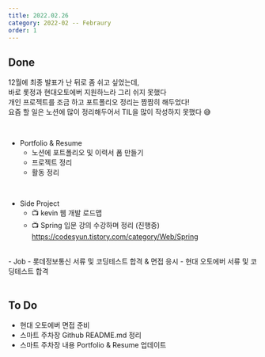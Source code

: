 ```yaml
---
title: 2022.02.26
category: 2022-02 -- Febraury
order: 1
---
```




## Done

12월에 최종 발표가 난 뒤로 좀 쉬고 싶었는데,
<br>
바로 롯정과 현대오토에버 지원하느라 그리 쉬지 못했다
<br>
개인 프로젝트를 조금 하고 포트폴리오 정리는 짬짬히 해두었다!
<br>
요즘 할 일은 노션에 많이 정리해두어서 TIL을 많이 작성하지 못했다 😅

<br>

- Portfolio & Resume
  - 노션에 포트폴리오 및 이력서 폼 만들기
  - 프로젝트 정리
  - 활동 정리

<br>

- Side Project
  - 📺 kevin 웹 개발 로드맵
  - 📺 Spring 입문 강의 수강하며 정리 (진행중)
    https://codesyun.tistory.com/category/Web/Spring
<br>
- Job
  - 롯데정보통신 서류 및 코딩테스트 합격 & 면접 응시
  - 현대 오토에버 서류 및 코딩테스트 합격

<br>

<br>

## To Do

- 현대 오토에버 면접 준비
- 스마트 주차장 Github README.md 정리
- 스마트 주차장 내용 Portfolio & Resume 업데이트
